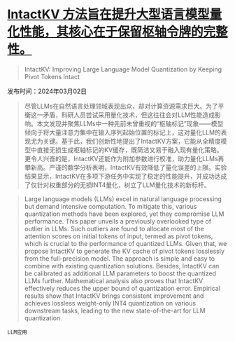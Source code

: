 # [IntactKV 方法旨在提升大型语言模型量化性能，其核心在于保留枢轴令牌的完整性。](https://arxiv.org/abs/2403.01241)

> IntactKV: Improving Large Language Model Quantization by Keeping Pivot Tokens Intact

发布时间：2024年03月02日

> 尽管LLMs在自然语言处理领域表现出众，却对计算资源需求巨大。为了平衡这一矛盾，科研人员尝试采用量化技术，但这往往会对LLM性能造成影响。本文发现并聚焦LLMs中一种先前未曾重视的“枢轴标记”现象——模型倾向于将大量注意力集中在输入序列起始位置的标记上，这对量化LLM的表现尤为关键。基于此，我们创新性地提出了IntactKV方案，它能从全精度模型中直接无损生成枢轴标记的KV缓存，既简洁又易于融入现有量化策略。更令人兴奋的是，IntactKV还能作为附加参数进行校准，助力量化LLMs再攀新高。严谨的数学分析表明，IntactKV有效降低了量化误差的上限。实验结果显示，IntactKV在多项下游任务中实现了稳定的性能提升，并成功达成了仅针对权重部分的无损INT4量化，树立了LLM量化技术的新标杆。

> Large language models (LLMs) excel in natural language processing but demand intensive computation. To mitigate this, various quantization methods have been explored, yet they compromise LLM performance. This paper unveils a previously overlooked type of outlier in LLMs. Such outliers are found to allocate most of the attention scores on initial tokens of input, termed as pivot tokens, which is crucial to the performance of quantized LLMs. Given that, we propose IntactKV to generate the KV cache of pivot tokens losslessly from the full-precision model. The approach is simple and easy to combine with existing quantization solutions. Besides, IntactKV can be calibrated as additional LLM parameters to boost the quantized LLMs further. Mathematical analysis also proves that IntactKV effectively reduces the upper bound of quantization error. Empirical results show that IntactKV brings consistent improvement and achieves lossless weight-only INT4 quantization on various downstream tasks, leading to the new state-of-the-art for LLM quantization.

`LLM应用`